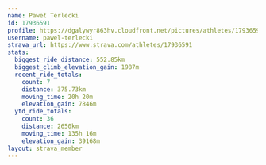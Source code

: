 ```yaml
---
name: Paweł Terlecki
id: 17936591
profile: https://dgalywyr863hv.cloudfront.net/pictures/athletes/17936591/5577025/4/large.jpg
username: pawel-terlecki
strava_url: https://www.strava.com/athletes/17936591
stats:
  biggest_ride_distance: 552.85km
  biggest_climb_elevation_gain: 1987m
  recent_ride_totals:
    count: 7
    distance: 375.73km
    moving_time: 20h 20m
    elevation_gain: 7846m
  ytd_ride_totals:
    count: 36
    distance: 2650km
    moving_time: 135h 16m
    elevation_gain: 39168m
layout: strava_member
--- 
```

